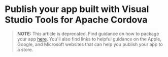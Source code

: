 <properties
   pageTitle="Publish your app built with Visual Studio Tools for Apache Cordova | Cordova"
   description="description"
   services="na"
   documentationCenter=""
   authors="normesta"
   tags=""/>
<tags
   ms.service="na"
   ms.devlang="javascript"
   ms.topic="article"
   ms.tgt_pltfrm="mobile-multiple"
   ms.workload="na"
   ms.date="11/13/2015"
   ms.author="normesta"/>

# Publish your app built with Visual Studio Tools for Apache Cordova

> **NOTE:** This article is deprecated. Find guidance on how to package your app [here](./tutorial-package-publish/tutorial-package-publish-readme.md). You'll also find links to helpful guidance on the Apple, Google, and Microsoft websites that can help you publish your app to a store.
